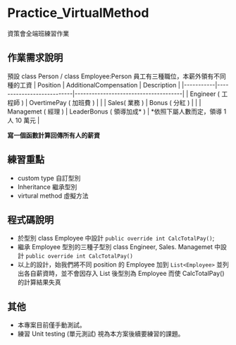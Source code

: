 # Practice_VirtualMethod
資策會全端班練習作業

## 作業需求說明
預設 class Person / class Employee:Person
員工有三種職位，本薪外領有不同種的工資
| Position  | AdditionalCompensation    | Description                          |
|-----------|---------------------------|--------------------------------------|
| Engineer ( 工程師 )  | OvertimePay ( 加班費 )    |                                      |
| Sales( 業務 ) | Bonus ( 分紅 )            |                                      |
| Managemet ( 經理 ) | LeaderBonus ( 領導加成* ) | *依照下屬人數而定，領導 1 人 10 萬元 |

**寫一個函數計算回傳所有人的薪資**

## 練習重點
  - custom type 自訂型別
  - Inheritance 繼承型別
  - virtural method 虛擬方法
  
## 程式碼說明
- 於型別 class Employee 中設計  `public override int CalcTotalPay()`;
- 繼承 Employee 型別的三種子型別 class Engineer, Sales. Managemet 中設計 `public override int CalcTotalPay()`
- 以上的設計，始我們將不同 position 的 Employee 加到 `List<Employee>` 並列出各自薪資時，並不會因存入 List<Employee> 後型別為 Employee 而使 CalcTotalPay() 的計算結果失真

## 其他
- 本專案目前僅手動測試。
- 練習 Unit testing (單元測試) 視為本方案後續要練習的課題。
